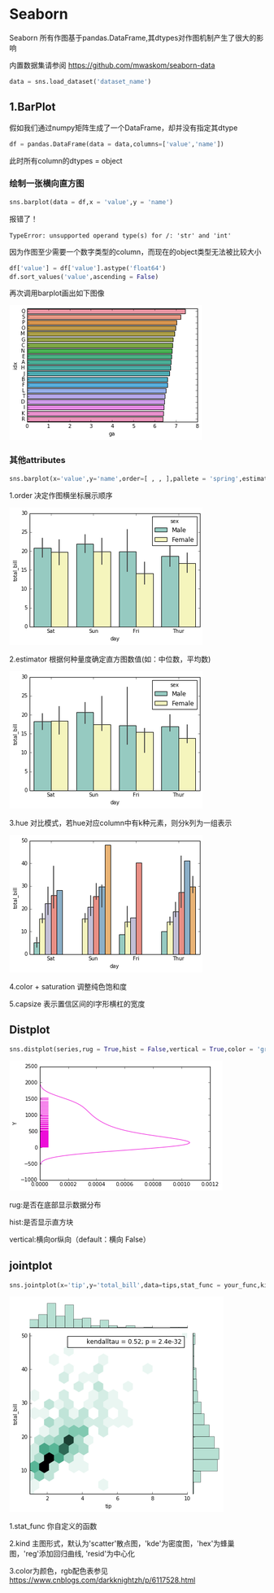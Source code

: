 # Seaborn  

Seaborn 所有作图基于pandas.DataFrame,其dtypes对作图机制产生了很大的影响  

内置数据集请参阅 https://github.com/mwaskom/seaborn-data  

```python  
data = sns.load_dataset('dataset_name')
```

## 1.BarPlot  

假如我们通过numpy矩阵生成了一个DataFrame，却并没有指定其dtype  

```python 
df = pandas.DataFrame(data = data,columns=['value','name'])
```   

此时所有column的dtypes = object  

### 绘制一张横向直方图  

```python   
sns.barplot(data = df,x = 'value',y = 'name')
```

报错了！

``` TypeError: unsupported operand type(s) for /: 'str' and 'int' ```  

因为作图至少需要一个数字类型的column，而现在的object类型无法被比较大小  

```python
df['value'] = df['value'].astype('float64')  
df.sort_values('value',ascending = False) 
```

再次调用barplot画出如下图像  

![](figures/barplot1.png)

### 其他attributes  

```python
sns.barplot(x='value',y='name',order=[ , , ],pallete = 'spring',estimator = median, hue='sex')
```

1.order 决定作图横坐标展示顺序  

![](figures/order.png)  

2.estimator 根据何种量度确定直方图数值(如：中位数，平均数)  

![](figures/estimator.png)  

3.hue 对比模式，若hue对应column中有k种元素，则分k列为一组表示  

![](figures/hue.png)  

4.color + saturation 调整纯色饱和度  

5.capsize 表示置信区间的I字形横杠的宽度

## Distplot  

```python  
sns.distplot(series,rug = True,hist = False,vertical = True,color = 'green')  
```  
![](figures/distplot.png)

rug:是否在底部显示数据分布 

hist:是否显示直方块  

vertical:横向or纵向（default：横向 False）  


## jointplot  

```python
sns.jointplot(x='tip',y='total_bill',data=tips,stat_func = your_func,kind = 'kde'，color='#4CB391') 
```  

![](figures/joint.png)

1.stat_func 你自定义的函数  

2.kind 主图形式，默认为'scatter'散点图，'kde'为密度图，'hex'为蜂巢图，'reg'添加回归曲线, 'resid'为中心化  

3.color为颜色，rgb配色表参见 https://www.cnblogs.com/darkknightzh/p/6117528.html
